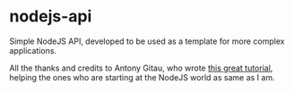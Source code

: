 # nodejs-api

Simple NodeJS API, developed to be used as a template for more complex applications.

All the thanks and credits to Antony Gitau, who wrote [this great tutorial](https://www.section.io/engineering-education/how-to-create-a-simple-rest-api-using-typescript-and-nodejs/), helping the ones who are starting at the NodeJS world as same as I am.
